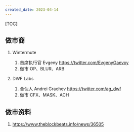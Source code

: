 ```yaml
---
created_date: 2023-04-14
---
```


[TOC]

## 做市商

1. Wintermute

   1. 首席执行官 Evgeny https://twitter.com/EvgenyGaevoy
   2. 做市 OP、BLUR、ARB

2. DWF Labs

   1. 合伙人 Andrei Grachev https://twitter.com/ag_dwf
   2. 做市 CFX、MASK、ACH

## 做市资料

1. https://www.theblockbeats.info/news/36505
